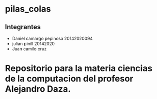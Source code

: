 # pilas_colas
## Integrantes
- Daniel camargo pepinosa 20142020094
- julian pinill 20142020
- Juan camilo cruz
# Repositorio para la materia ciencias de la computacion del profesor Alejandro Daza.
